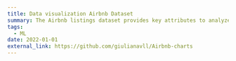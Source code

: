 ```yaml
---
title: Data visualization Airbnb Dataset
summary: The Airbnb listings dataset provides key attributes to analyze how Airbnb is being used to compete in the housing market.  📊 Data Analysis and 📈 Data Visualization.
tags:
  - ML
date: 2022-01-01
external_link: https://github.com/giulianavll/Airbnb-charts
---
```

